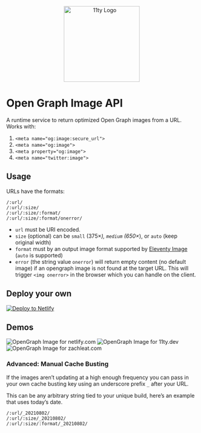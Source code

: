 <p align="center"><img src="https://www.11ty.dev/img/logo-github.svg" width="200" height="200" alt="11ty Logo"></p>

# Open Graph Image API

A runtime service to return optimized Open Graph images from a URL. Works with:

1. `<meta name="og:image:secure_url">`
1. `<meta name="og:image">`
1. `<meta property="og:image">`
1. `<meta name="twitter:image">`

## Usage

URLs have the formats:

```
/:url/
/:url/:size/
/:url/:size/:format/
/:url/:size/:format/onerror/
```

* `url` must be URI encoded.
* `size` (optional) can be `small` (375×_), `medium` (650×_), or `auto` (keep original width)
* `format` must by an output image format supported by [Eleventy Image](https://www.11ty.dev/docs/plugins/image/) (`auto` is supported)
* `error` (the string value `onerror`) will return empty content (no default image) if an opengraph image is not found at the target URL. This will trigger `<img onerror>` in the browser which you can handle on the client.

## Deploy your own

<a href="https://app.netlify.com/start/deploy?repository=https://github.com/11ty/api-opengraph-image"><img src="https://www.netlify.com/img/deploy/button.svg" alt="Deploy to Netlify"></a>

## Demos

<img src="https://v1.opengraph.11ty.dev/https%3A%2F%2Fwww.netlify.com/small/" alt="OpenGraph Image for netlify.com">

<img src="https://v1.opengraph.11ty.dev/https%3A%2F%2Fwww.11ty.dev/small/" alt="OpenGraph Image for 11ty.dev">

<img src="https://v1.opengraph.11ty.dev/https%3A%2F%2Fwww.zachleat.com/small/" alt="OpenGraph Image for zachleat.com">

### Advanced: Manual Cache Busting

If the images aren’t updating at a high enough frequency you can pass in your own cache busting key using an underscore prefix `_` after your URL.

This can be any arbitrary string tied to your unique build, here’s an example that uses today’s date.

```
/:url/_20210802/
/:url/:size/_20210802/
/:url/:size/:format/_20210802/
```
